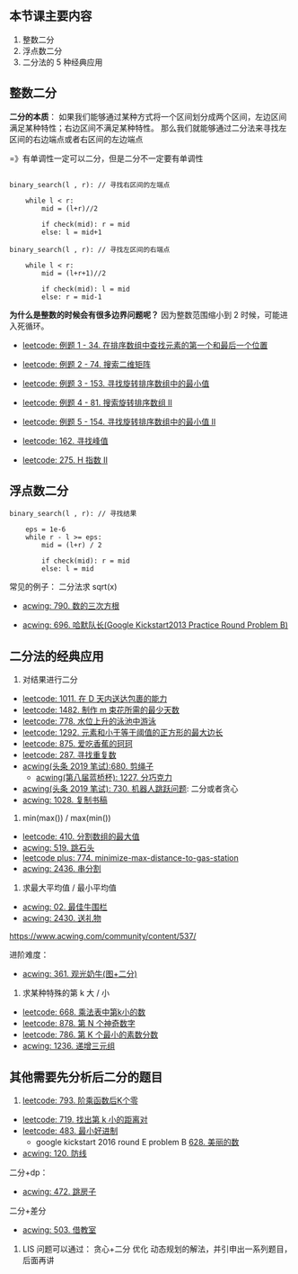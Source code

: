 ## 本节课主要内容

1. 整数二分
2. 浮点数二分
3. 二分法的 5 种经典应用



## 整数二分

**二分的本质**：
如果我们能够通过某种方式将一个区间划分成两个区间，左边区间满足某种特性；右边区间不满足某种特性。
那么我们就能够通过二分法来寻找左区间的右边端点或者右区间的左边端点

=》有单调性一定可以二分，但是二分不一定要有单调性

```

binary_search(l , r): // 寻找右区间的左端点

    while l < r:
        mid = (l+r)//2

        if check(mid): r = mid
        else: l = mid+1

```

```
binary_search(l , r): // 寻找左区间的右端点

    while l < r:
        mid = (l+r+1)//2

        if check(mid): l = mid
        else: r = mid-1
```

**为什么是整数的时候会有很多边界问题呢？**
因为整数范围缩小到 2 时候，可能进入死循环。

- [leetcode: 例题 1 - 34. 在排序数组中查找元素的第一个和最后一个位置](https://leetcode-cn.com/problems/find-first-and-last-position-of-element-in-sorted-array/)
- [leetcode: 例题 2 - 74. 搜索二维矩阵](https://leetcode-cn.com/problems/search-a-2d-matrix/)
- [leetcode: 例题 3 - 153. 寻找旋转排序数组中的最小值](https://leetcode-cn.com/problems/find-minimum-in-rotated-sorted-array)
- [leetcode: 例题 4 - 81. 搜索旋转排序数组 II](https://leetcode-cn.com/problems/search-in-rotated-sorted-array-ii/)
- [leetcode: 例题 5 - 154. 寻找旋转排序数组中的最小值 II](https://leetcode-cn.com/problems/find-minimum-in-rotated-sorted-array-ii/)

- [leetcode: 162. 寻找峰值](https://leetcode-cn.com/problems/find-peak-element/)
- [leetcode: 275. H 指数 II](https://leetcode-cn.com/problems/h-index-ii/)
## 浮点数二分

```
binary_search(l , r): // 寻找结果

    eps = 1e-6
    while r - l >= eps:
        mid = (l+r) / 2

        if check(mid): r = mid
        else: l = mid
```

常见的例子： 二分法求 sqrt(x)

- [acwing: 790. 数的三次方根](https://www.acwing.com/problem/content/792/)

- [acwing: 696. 哈默队长(Google Kickstart2013 Practice Round Problem B)](https://www.acwing.com/problem/content/description/698/)
## 二分法的经典应用
1. 对结果进行二分
- [leetcode: 1011. 在 D 天内送达包裹的能力](https://leetcode-cn.com/problems/capacity-to-ship-packages-within-d-days/)
- [leetcode: 1482. 制作 m 束花所需的最少天数](https://leetcode-cn.com/problems/minimum-number-of-days-to-make-m-bouquets/)
- [leetcode: 778. 水位上升的泳池中游泳](https://leetcode-cn.com/problems/swim-in-rising-water/)
- [leetcode: 1292. 元素和小于等于阈值的正方形的最大边长](https://leetcode-cn.com/problems/maximum-side-length-of-a-square-with-sum-less-than-or-equal-to-threshold/)
- [leetcode: 875. 爱吃香蕉的珂珂](https://leetcode-cn.com/problems/koko-eating-bananas/)
- [leetcode: 287. 寻找重复数](https://leetcode-cn.com/problems/find-the-duplicate-number/)
- [acwing(头条 2019 笔试):680. 剪绳子](https://www.acwing.com/problem/content/682/)
    - [acwing(第八届蓝桥杯): 1227. 分巧克力](https://www.acwing.com/problem/content/description/1229/)
- [acwing(头条 2019 笔试): 730. 机器人跳跃问题](https://www.acwing.com/problem/content/description/732/): 二分或者贪心
- [acwing: 1028. 复制书稿](https://www.acwing.com/problem/content/description/1030/)

1. min(max()) / max(min())
- [leetcode: 410. 分割数组的最大值](https://leetcode-cn.com/problems/split-array-largest-sum/)
- [acwing: 519. 跳石头](https://www.acwing.com/problem/content/521/)
- [leetcode plus: 774. minimize-max-distance-to-gas-station](https://leetcode-cn.com/problems/minimize-max-distance-to-gas-station/)
- [acwing: 2436. 串分割](https://www.acwing.com/problem/content/description/2438/)

1. 求最大平均值 / 最小平均值
- [acwing: 02. 最佳牛围栏](https://www.acwing.com/problem/content/description/104/)
- [acwing: 2430. 送礼物](https://www.acwing.com/problem/content/description/2432/)
  
https://www.acwing.com/community/content/537/

进阶难度：
- [acwing: 361. 观光奶牛(图+二分)](https://www.acwing.com/problem/content/description/363/)

1. 求某种特殊的第 k 大 / 小
- [leetcode: 668. 乘法表中第k小的数](https://leetcode-cn.com/problems/kth-smallest-number-in-multiplication-table/)
- [leetcode: 878. 第 N 个神奇数字](https://leetcode-cn.com/problems/nth-magical-number/)
- [leetcode: 786. 第 K 个最小的素数分数](https://leetcode-cn.com/problems/k-th-smallest-prime-fraction/)
- [acwing: 1236. 递增三元组](https://www.acwing.com/problem/content/description/1238/)

## 其他需要先分析后二分的题目
1. [leetcode: 793. 阶乘函数后K个零](https://leetcode-cn.com/problems/preimage-size-of-factorial-zeroes-function/)
- [leetcode: 719. 找出第 k 小的距离对](https://leetcode-cn.com/problems/find-k-th-smallest-pair-distance/)
- [leetcode: 483. 最小好进制](https://leetcode-cn.com/problems/smallest-good-base/) 
    - google kickstart 2016 round E problem B [628. 美丽的数](https://www.acwing.com/problem/content/description/630/)
- [acwing: 120. 防线](https://www.acwing.com/problem/content/description/122/)

二分+dp：
- [acwing: 472. 跳房子](https://www.acwing.com/problem/content/description/474/)

二分+差分
- [acwing: 503. 借教室](https://www.acwing.com/problem/content/description/505/)
1. LIS 问题可以通过： 贪心+二分 优化 动态规划的解法，并引申出一系列题目，后面再讲
